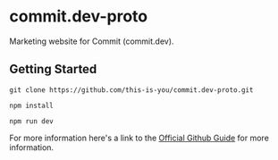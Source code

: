 # commit.dev-proto

Marketing website for Commit (commit.dev).

## Getting Started

```
git clone https://github.com/this-is-you/commit.dev-proto.git
```

```
npm install
```

```
npm run dev
```

For more information here's a link to the [Official Github Guide](https://guides.github.com/activities/forking/) for more information.
